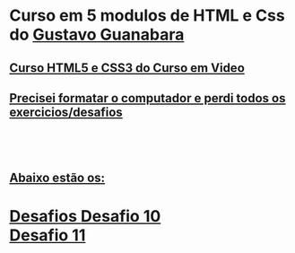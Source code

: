 # Curso em 5 modulos de HTML e Css do <a href="https://github.com/professorguanabara">Gustavo Guanabara
 <h2 color=Red> Curso HTML5 e CSS3 do Curso em Video <h2>
 <p> Precisei formatar o computador e perdi todos os exercicios/desafios <p>
<br>
<br>

 Abaixo estão os: <br>
<h1> Desafios
<a href="https://pedrosantosgithub.github.io/htmlcss/Desafios/Desafio%20010/" target="_blank">Desafio 10 <br>
<a href="https://pedrosantosgithub.github.io/htmlcss/Desafios/Desafio%20011/" target="_blank">Desafio 11<br>
<h1>
